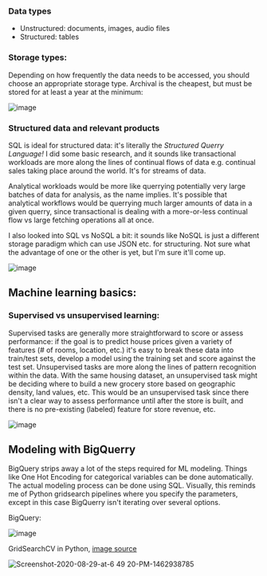 ### Data types
* Unstructured: documents, images, audio files
* Structured: tables

### Storage types:
Depending on how frequently the data needs to be accessed, you should choose an appropriate storage type. Archival is the cheapest, but must be stored for at least a year at the minimum:

![image](https://github.com/user-attachments/assets/d394da8b-814c-44d7-bffe-aeaf67337938)

### Structured data and relevant products
SQL is ideal for structured data: it's literally the _Structured Querry Language!_ I did some basic research, and it sounds like transactional workloads are more along the lines of continual flows of data e.g. continual sales taking place around the world. It's for streams of data.

Analytical workloads would be more like querrying potentially very large batches of data for analysis, as the name implies. It's possible that analytical workflows would be querrying much larger amounts of data in a given querry, since transactional is dealing with a more-or-less continual flow vs large fetching operations all at once.

I also looked into SQL vs NoSQL a bit: it sounds like NoSQL is just a different storage paradigm which can use JSON etc. for structuring. Not sure what the advantage of one or the other is yet, but I'm sure it'll come up.

![image](https://github.com/user-attachments/assets/6ed6c06e-8733-4fec-b5de-51818953a72f)

## Machine learning basics:
### Supervised vs unsupervised learning:

Supervised tasks are generally more straightforward to score or assess performance: if the goal is to predict house prices given a variety of features (# of rooms, location, etc.) it's easy to break these data into train/test sets, develop a model using the training set and score against the test set. Unsupervised tasks are more along the lines of pattern recognition within the data. With the same housing dataset, an unsupervised task might be deciding where to build a new grocery store based on geographic density, land values, etc. This would be an unsupervised task since there isn't a clear way to assess performance until after the store is built, and there is no pre-existing (labeled) feature for store revenue, etc.

![image](https://github.com/user-attachments/assets/6685d569-8ca8-48b8-8d62-26d966787e03)

## Modeling with BigQuerry 
BigQuery strips away a lot of the steps required for ML modeling. Things like One Hot Encoding for categorical variables can be done automatically. The actual modeling process can be done using SQL. Visually, this reminds me of Python gridsearch pipelines where you specify the parameters, except in this case BigQuerry isn't iterating over several options.

BigQuery:

![image](https://github.com/user-attachments/assets/70a7c656-9f63-4cb6-a77c-2e4ee9ba43da)

GridSearchCV in Python, [image source](https://external-content.duckduckgo.com/iu/?u=https%3A%2F%2Fvitalflux.com%2Fwp-content%2Fuploads%2F2020%2F08%2FScreenshot-2020-08-29-at-6.49.20-PM.png&f=1&nofb=1&ipt=780a58979eddeea13f98816e2b2ca9ab6fbef261cbf980ff467a48c9fdca7cb6&ipo=images)

![Screenshot-2020-08-29-at-6 49 20-PM-1462938785](https://github.com/user-attachments/assets/02ee3d96-e156-47ce-8124-0b4056979c98)




